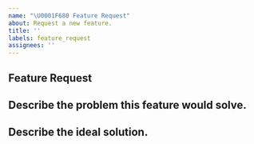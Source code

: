 ```yaml
---
name: "\U0001F680 Feature Request"
about: Request a new feature.
title: ''
labels: feature_request
assignees: ''
---
```


## Feature Request

## Describe the problem this feature would solve.
<!-- A clear and concise description of what the problem is. Ex. I have an issue when [...] -->

## Describe the ideal solution.
<!-- A clear and concise description of what you want to happen. Add any considered drawbacks. -->

